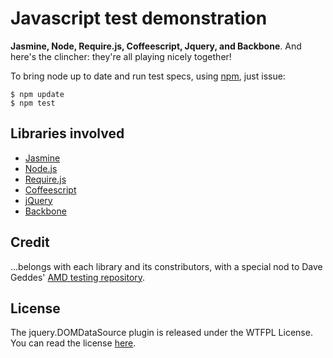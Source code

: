 Javascript test demonstration
=============================

**Jasmine, Node, Require.js, Coffeescript, Jquery, and Backbone**. And here's the clincher: they're all playing nicely together!

To bring node up to date and run test specs, using [npm](http://npmjs.org/), just issue:

    $ npm update
	$ npm test

Libraries involved
------------------

* [Jasmine](https://github.com/pivotal/jasmine)
* [Node.js](http://nodejs.org/)
* [Require.js](http://requirejs.org/)
* [Coffeescript](http://jashkenas.github.com/coffee-script/)
* [jQuery](http://jquery.com)
* [Backbone](documentcloud.github.com/backbone/)

Credit
-----

...belongs with each library and its constributors, with a special nod to Dave Geddes' [AMD testing repository](https://github.com/geddesign/amd-testing).

License
-------

The jquery.DOMDataSource plugin is released under the WTFPL License. You can read the license [here](http://sam.zoy.org/wtfpl/).

